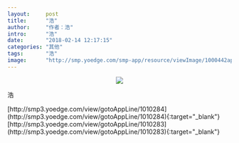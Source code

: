 ```yaml
---
layout:     post
title:      "浩"
author:     "作者：浩"
intro:      "浩"
date:       "2018-02-14 12:17:15"
categories: "其他"
tags:       "浩"
image:      "http://smp.yoedge.com/smp-app/resource/viewImage/1000442appline.png"
---
```

<div style="text-align: center">
<p><img src="http://smp.yoedge.com/smp-app/resource/viewImage/1000442appline.png"/></p>
</div>
<p class="post-meta">
<span>浩</span>
</p>
[http://smp3.yoedge.com/view/gotoAppLine/1010284](http://smp3.yoedge.com/view/gotoAppLine/1010284){:target="_blank"}
[http://smp3.yoedge.com/view/gotoAppLine/1010283](http://smp3.yoedge.com/view/gotoAppLine/1010283){:target="_blank"}


